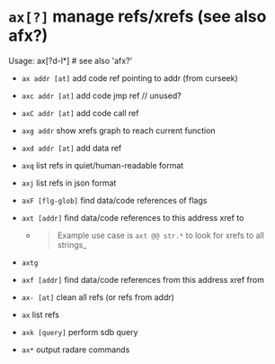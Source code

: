 <!-- TITLE: ax -->

#  `ax[?]`   manage refs/xrefs (see also afx?)

Usage: ax[?d-l*] # see also 'afx?'

- `ax addr [at]` add code ref pointing to addr (from curseek)
- `axc addr [at]` add code jmp ref // unused?
- `axC addr [at]` add code call ref
- `axg addr` show xrefs graph to reach current function
- `axd addr [at]` add data ref
- `axq` list refs in quiet/human-readable format
- `axj` list refs in json format
- `axF [flg-glob]` find data/code references of flags
- `axt [addr]` find data/code references to this address xref to

   - > Example use case is `axt @@ str.*` to look for xrefs to all strings_ 
- `axtg`
- `axf [addr]` find data/code references from this address xref from
- `ax- [at]` clean all refs (or refs from addr)
- `ax` list refs
- `axk [query]` perform sdb query
- `ax*` output radare commands

<p hidden>ax axc axC axg axd axq axj axF axt axf ax- axk ax*</p>